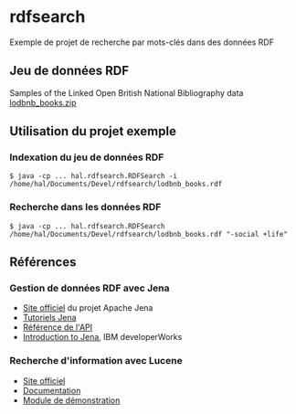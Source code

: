 # rdfsearch
Exemple de projet de recherche par mots-clés dans des données RDF

## Jeu de données RDF
Samples of the Linked Open British National Bibliography data
[lodbnb_books.zip](http://www.bl.uk/bibliographic/datasamples.html)

## Utilisation du projet exemple
### Indexation du jeu de données RDF
```
$ java -cp ... hal.rdfsearch.RDFSearch -i /home/hal/Documents/Devel/rdfsearch/lodbnb_books.rdf
```

### Recherche dans les données RDF
```
$ java -cp ... hal.rdfsearch.RDFSearch /home/hal/Documents/Devel/rdfsearch/lodbnb_books.rdf "-social +life"
```

## Références
### Gestion de données RDF avec Jena
 * [Site officiel](http://jena.apache.org/) du projet Apache Jena
 * [Tutoriels Jena](http://jena.apache.org/tutorials/index.html)
 * [Référence de l'API](http://jena.apache.org/documentation/javadoc/jena/)
 * [Introduction to Jena](http://www.ibm.com/developerworks/library/j-jena/), IBM developerWorks

### Recherche d'information avec Lucene
 * [Site officiel](http://lucene.apache.org/core/)
 * [Documentation](http://lucene.apache.org/core/5_0_0/index.html)
 * [Module de démonstration](http://lucene.apache.org/core/5_0_0/demo/overview-summary.html#overview_description)

